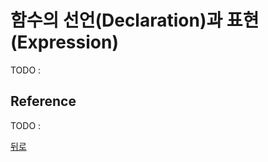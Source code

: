 # 함수의 선언(Declaration)과 표현(Expression)

TODO : 

## Reference

TODO : 

[뒤로](https://github.com/SeongYongLee/TIL/tree/main/FrontEnd)